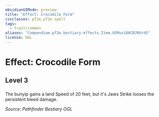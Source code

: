 ```yaml
---
obsidianUIMode: preview
title: "Effect: Crocodile Form"
cssclasses: pf2e,pf2e-spell
tags:
  - trait/common
aliases: "Compendium.pf2e.bestiary-effects.Item.USMuxi8ACBJRUrdS"
license: OGL
---
```

# Effect: Crocodile Form
## Level 3
### 






The bunyip gains a land Speed of 20 feet, but it's Jaws Strike looses the persistent bleed damage.

*Source: Pathfinder Bestiary*
*OGL*